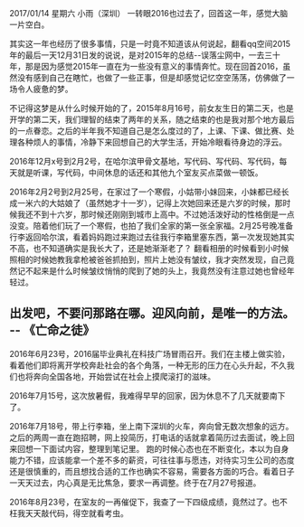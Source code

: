 2017/01/14 星期六  小雨（深圳）
  一转眼2016也过去了，回首这一年，感觉大脑一片空白。

其实这一年也经历了很多事情，只是一时竟不知道该从何说起，翻看qq空间2015年的最后一天12月31日发的说说，是对2015年的总结--误落尘网中，一去三十年，那是因为感觉2015年一直在为一些没有意义的事情奔忙。现在回首2016，虽然没有感到自己在瞎忙，也做了一些正事，但是却感觉记忆空空荡荡，仿佛做了一场令人疲惫的梦。

不记得这梦是从什么时候开始的了，2015年8月16号，前女友生日的第二天，也是开学的第二天，我们理智的结束了两年的关系，随之结束的也是我对那个地方最后的一点眷恋。之后的半年我不知道自己是怎么度过的了，上课、下课、做比赛、处理各种烦人的事情，冷静下来回想自己的大学生活，开始冷眼看待身边的浮云。

2016年12月x号到2月2号，在哈尔滨甲骨文基地，写代码、写代码、写代码，每天就是听课，写代码，中间休息的话还和其他九个室友买点菜做一顿饭。

2016年2月2号到2月25号，在家过了一个寒假，小姑带小妹回来，小妹都已经长成一米六的大姑娘了（虽然她才十一岁），记得上次她回来还是六岁的时候，那时候我还不到十六岁，那时候还刚刚到城市上高中。不过她活泼好动的性格倒是一点没变。陪着他们玩了一个寒假，也拍了我们全家的第一张全家福。2月25号晚准备行李返回哈尔滨，看着妈妈跑过来跑过去往我行李箱里塞东西，第一次发现她其实不高，也不知道确实是我长大了，还是她渐渐老了？ 翻看相册的时候看到小时候照相的时候她教我拿枪被爸爸抓拍到，照片上她没有皱纹，我才突然发现，自己竟然记不起来是什么时候皱纹悄悄的爬到了她的头上，我竟然没有注意过她也曾经年轻过。

## 出发吧，不要问那路在哪。迎风向前，是唯一的方法。 -- 《亡命之徒》

2016年6月23号，2016届毕业典礼在科技广场冒雨召开。我们在主楼上做实验，看着他们即将离开学校奔赴社会的各个角落，一种无形的压力在心头升起，不久我们也将奔向全国各地，开始尝试在社会上摸爬滚打的滋味。

2016年7月15号，这次放暑假，我难得早早的回家，因为休息不了几天就要南下了。

2016年7月18号，带上行李箱，坐上南下深圳的火车，奔向曾无数次想象的远方。
之后的两周一直在跑招聘，网上投简历，打电话的话就拿着简历过去面试，晚上回来回想一下面试内容，整理到笔记里。
跑的时候心态也在不断变化，本以为自身能力不错，应该能拿一个差不多的薪资，可往往事与愿违，对待实习生公司的态度还是很慎重的，而且想找合适的工作也确实不容易，需要各方面的巧合。看着日子一天天过去，内心真是无比焦急，要求一再调整。终于在7月27号报道。

2016年8月23号，在室友的一再催促下，我查了一下四级成绩，竟然过了。也不枉我天天敲代码，得空就看考虫。
